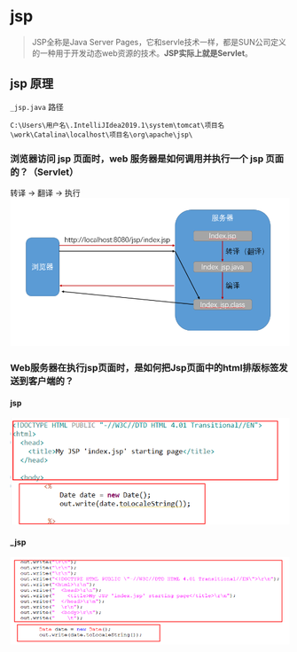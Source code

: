 # jsp
> JSP全称是Java Server Pages，它和servle技术一样，都是SUN公司定义的一种用于开发动态web资源的技术。**JSP实际上就是Servlet**。
## jsp 原理
`_jsp.java` 路径 
```
C:\Users\用户名\.IntelliJIdea2019.1\system\tomcat\项目名\work\Catalina\localhost\项目名\org\apache\jsp\
```
### 浏览器访问 jsp 页面时，web 服务器是如何调用并执行一个 jsp 页面的？（Servlet）
转译 -> 翻译 -> 执行<br>
![jspTranslation](images/jspTranslation.png)
### Web服务器在执行jsp页面时，是如何把Jsp页面中的html排版标签发送到客户端的？
#### jsp<br>
![.jsp](images/jsp.png)<br>
#### _jsp<br>
![_jsp.java](images/_jsp.png)